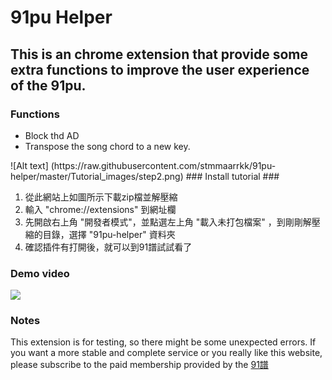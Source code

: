 91pu Helper
===
This is an chrome extension that provide some extra functions to improve the user experience of the 91pu.
---
### Functions ###
<ul>
  <li> Block thd AD
  <li> Transpose the song chord to a new key.
</ul>
![Alt text] (https://raw.githubusercontent.com/stmmaarrkk/91pu-helper/master/Tutorial_images/step2.png)
### Install tutorial ###
<ol type="1">
  <li> 從此網站上如圖所示下載zip檔並解壓縮  
  <li> 輸入 "chrome://extensions" 到網址欄
  <li> 先開啟右上角 "開發者模式"，並點選左上角 "載入未打包檔案" ，到剛剛解壓縮的目錄，選擇 "91pu-helper" 資料夾  
  <li> 確認插件有打開後，就可以到91譜試試看了  
</ol>

### Demo video ###
[![](http://img.youtube.com/vi/9N2NWOYvnhg/0.jpg)](http://www.youtube.com/watch?v=9N2NWOYvnhg "Demo Video")
### Notes ###
This extension is for testing, so there might be some unexpected errors. If you want a more stable and complete service or you really like this website, please subscribe to the paid membership provided by the [91譜](href="https://www.91pu.com.tw")
